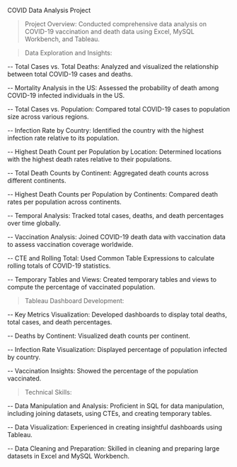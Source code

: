 COVID Data Analysis Project

> Project Overview: Conducted comprehensive data analysis on COVID-19 vaccination and death data using Excel, MySQL Workbench, and Tableau.

> Data Exploration and Insights:

  -- Total Cases vs. Total Deaths: Analyzed and visualized the relationship between total COVID-19 cases and deaths.

  -- Mortality Analysis in the US: Assessed the probability of death among COVID-19 infected individuals in the US.

  -- Total Cases vs. Population: Compared total COVID-19 cases to population size across various regions.

  -- Infection Rate by Country: Identified the country with the highest infection rate relative to its population.

  -- Highest Death Count per Population by Location: Determined locations with the highest death rates relative to their populations.

  -- Total Death Counts by Continent: Aggregated death counts across different continents.

  -- Highest Death Counts per Population by Continents: Compared death rates per population across continents.

  -- Temporal Analysis: Tracked total cases, deaths, and death percentages over time globally.

  -- Vaccination Analysis: Joined COVID-19 death data with vaccination data to assess vaccination coverage worldwide.

  -- CTE and Rolling Total: Used Common Table Expressions to calculate rolling totals of COVID-19 statistics.

  -- Temporary Tables and Views: Created temporary tables and views to compute the percentage of vaccinated population.

> Tableau Dashboard Development:

  -- Key Metrics Visualization: Developed dashboards to display total deaths, total cases, and death percentages.

  -- Deaths by Continent: Visualized death counts per continent.

  -- Infection Rate Visualization: Displayed percentage of population infected by country.

  -- Vaccination Insights: Showed the percentage of the population vaccinated.

> Technical Skills:

  -- Data Manipulation and Analysis: Proficient in SQL for data manipulation, including joining datasets, using CTEs, and creating temporary tables.

  -- Data Visualization: Experienced in creating insightful dashboards using Tableau.

  -- Data Cleaning and Preparation: Skilled in cleaning and preparing large datasets in Excel and MySQL Workbench.
